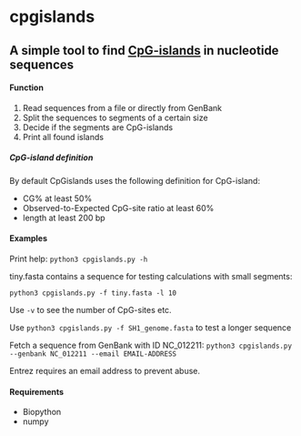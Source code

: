 # cpgislands
## A simple tool to find [CpG-islands](https://en.wikipedia.org/wiki/CpG_site#CpG_islands) in nucleotide sequences

#### Function

1. Read sequences from a file or directly from GenBank
2. Split the sequences to segments of a certain size
3. Decide if the segments are CpG-islands
4. Print all found islands

##### CpG-island definition
By default CpGislands uses the following definition for CpG-island:

* CG% at least 50%
* Observed-to-Expected CpG-site ratio at least 60%
* length at least 200 bp


#### Examples

Print help: `python3 cpgislands.py -h`

tiny.fasta contains a sequence for testing calculations with small segments:

`python3 cpgislands.py -f tiny.fasta -l 10`

Use `-v` to see the number of CpG-sites etc.

Use `python3 cpgislands.py -f SH1_genome.fasta` to test a longer sequence

Fetch a sequence from GenBank with ID NC\_012211:
`python3 cpgislands.py --genbank NC_012211 --email EMAIL-ADDRESS`

Entrez requires an email address to prevent abuse.


#### Requirements

* Biopython
* numpy



